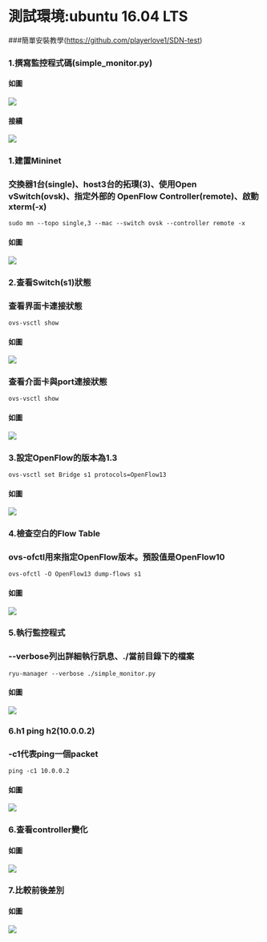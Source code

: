 # 測試環境:ubuntu 16.04 LTS
###簡單安裝教學(https://github.com/playerlove1/SDN-test)

### 1.撰寫監控程式碼(simple_monitor.py)
#### 如圖
![](img/Code1.jpg)
#### 接續
![](img/Code2.jpg)

### 1.建置Mininet
### 交換器1台(single)、host3台的拓璞(3)、使用Open vSwitch(ovsk)、指定外部的 OpenFlow Controller(remote)、啟動 xterm(-x)
```console
sudo mn --topo single,3 --mac --switch ovsk --controller remote -x
```
#### 如圖
![](img/sudomn.jpg)

### 2.查看Switch(s1)狀態
### 查看界面卡連接狀態
```console
ovs-vsctl show
```
#### 如圖
![](img/ovsvsctlshow.jpg)
### 查看介面卡與port連接狀態
```console
ovs-vsctl show
```
#### 如圖
![](img/ovsdpctl.jpg)

### 3.設定OpenFlow的版本為1.3
```console
ovs-vsctl set Bridge s1 protocols=OpenFlow13
```
#### 如圖
![](img/setBridge.jpg)

### 4.檢查空白的Flow Table
### ovs-ofctl用來指定OpenFlow版本。預設值是OpenFlow10
```console
ovs-ofctl -O OpenFlow13 dump-flows s1
```
#### 如圖
![](img/dumpflows1.jpg)

### 5.執行監控程式
### --verbose列出詳細執行訊息、./當前目錄下的檔案
```console
ryu-manager --verbose ./simple_monitor.py
```
#### 如圖
![](img/ryuverbosesimplemonitor.jpg)

### 6.h1 ping h2(10.0.0.2)
### -c1代表ping一個packet
```console
ping -c1 10.0.0.2
```
#### 如圖
![](img/h1pingh2.jpg)

### 6.查看controller變化
#### 如圖
![](img/c1whenh1pingh2.jpg)

### 7.比較前後差別
#### 如圖
![](img/compare.jpg)